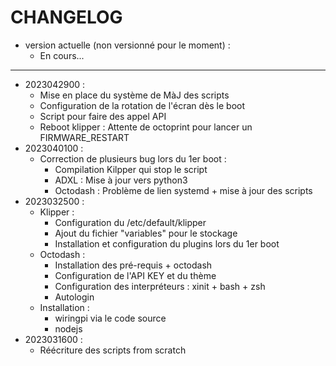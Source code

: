 CHANGELOG
=========

* version actuelle (non versionné pour le moment) :
  * En cours...

----------------------------------------------------
* 2023042900 :
  * Mise en place du système de MàJ des scripts
  * Configuration de la rotation de l'écran dès le boot
  * Script pour faire des appel API
  * Reboot klipper : Attente de octoprint pour lancer un FIRMWARE_RESTART
* 2023040100 :
  * Correction de plusieurs bug lors du 1er boot :
    * Compilation Kilpper qui stop le script
    * ADXL : Mise à jour vers python3
    * Octodash : Problème de lien systemd + mise à jour des scripts
* 2023032500 :
  * Klipper : 
    * Configuration du /etc/default/klipper
    * Ajout du fichier "variables" pour le stockage 
    * Installation et configuration du plugins lors du 1er boot
  * Octodash :
    * Installation des pré-requis + octodash
    * Configuration de l'API KEY et du thème
    * Configuration des interpréteurs : xinit + bash + zsh
    * Autologin
  * Installation :
    * wiringpi via le code source
    * nodejs
* 2023031600 :
  * Réécriture des scripts from scratch